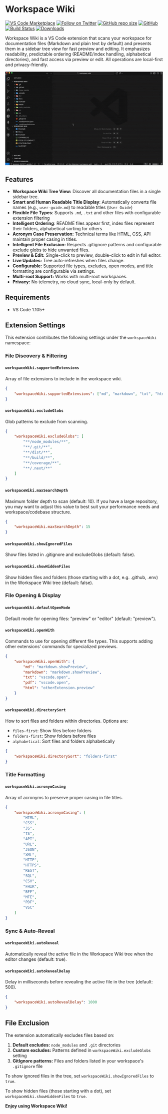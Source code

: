 # Workspace Wiki

[![VS Code Marketplace](https://img.shields.io/visual-studio-marketplace/v/alexjsully.workspace-wiki?label=VS%20Code%20Marketplace&logo=visual-studio-code)](https://marketplace.visualstudio.com/items?itemName=alexjsully.workspace-wiki)
[![Follow on Twitter](https://img.shields.io/twitter/follow/alexjsully?style=social)](https://twitter.com/alexjsully)
[![GitHub repo size](https://img.shields.io/github/repo-size/AlexJSully/alexjsully-portfolio)](https://github.com/AlexJSully/alexjsully-portfolio)
[![GitHub](https://img.shields.io/github/license/AlexJSully/alexjsully-portfolio)](https://github.com/AlexJSully/alexjsully-portfolio)
[![Build Status](https://github.com/AlexJSully/workspace-wiki/actions/workflows/code-qa-js.yaml/badge.svg)](https://github.com/AlexJSully/workspace-wiki/actions)
[![Downloads](https://img.shields.io/visual-studio-marketplace/d/alexjsully.workspace-wiki)](https://marketplace.visualstudio.com/items?itemName=alexjsully.workspace-wiki)

Workspace Wiki is a VS Code extension that scans your workspace for documentation files (Markdown and plain text by default) and presents them in a sidebar tree view for fast preview and editing. It emphasizes readability, predictable ordering (README/index handling, alphabetical directories), and fast access via preview or edit. All operations are local-first and privacy-friendly.

![Example gif and user flow of the Workspace Wiki extension](./media/example.gif)

## Features

- **Workspace Wiki Tree View:** Discover all documentation files in a single sidebar tree.
- **Smart and Human Readable Title Display**: Automatically converts file names (e.g., `user-guide.md`) to readable titles (`User Guide`)
- **Flexible File Types**: Supports `.md`, `.txt` and other files with configurable extension filtering
- **Intelligent Ordering**: README files appear first, index files represent their folders, alphabetical sorting for others
- **Acronym Case Preservation:** Technical terms like HTML, CSS, API maintain proper casing in titles.
- **Intelligent File Exclusion:** Respects .gitignore patterns and configurable exclude globs to hide unwanted files.
- **Preview & Edit:** Single-click to preview, double-click to edit in full editor.
- **Live Updates:** Tree auto-refreshes when files change.
- **Configurable:** Supported file types, excludes, open modes, and title formatting are configurable via settings.
- **Multi-root Support:** Works with multi-root workspaces.
- **Privacy:** No telemetry, no cloud sync, local-only by default.

## Requirements

- VS Code 1.105+

## Extension Settings

This extension contributes the following settings under the `workspaceWiki` namespace:

### File Discovery & Filtering

#### `workspaceWiki.supportedExtensions`

Array of file extensions to include in the workspace wiki.

```json
{
	"workspaceWiki.supportedExtensions": ["md", "markdown", "txt", "html", "pdf"]
}
```

#### `workspaceWiki.excludeGlobs`

Glob patterns to exclude from scanning.

```json
{
	"workspaceWiki.excludeGlobs": [
		"**/node_modules/**",
		"**/.git/**",
		"**/dist/**",
		"**/build/**",
		"**/coverage/**",
		"**/.next/**"
	]
}
```

#### `workspaceWiki.maxSearchDepth`

Maximum folder depth to scan (default: 10). If you have a large repository, you may want to adjust this value to best suit your performance needs and workspace/codebase structure.

```json
{
	"workspaceWiki.maxSearchDepth": 15
}
```

#### `workspaceWiki.showIgnoredFiles`

Show files listed in .gitignore and excludeGlobs (default: false).

#### `workspaceWiki.showHiddenFiles`

Show hidden files and folders (those starting with a dot, e.g. .github, .env) in the Workspace Wiki tree (default: false).

### File Opening & Display

#### `workspaceWiki.defaultOpenMode`

Default mode for opening files: "preview" or "editor" (default: "preview").

#### `workspaceWiki.openWith`

Commands to use for opening different file types. This supports adding other extensions' commands for specialized previews.

```json
{
	"workspaceWiki.openWith": {
		"md": "markdown.showPreview",
		"markdown": "markdown.showPreview",
		"txt": "vscode.open",
		"pdf": "vscode.open",
		"html": "otherExtension.preview"
	}
}
```

#### `workspaceWiki.directorySort`

How to sort files and folders within directories. Options are:

- `files-first`: Show files before folders
- `folders-first`: Show folders before files
- `alphabetical`: Sort files and folders alphabetically

```json
{
	"workspaceWiki.directorySort": "folders-first"
}
```

### Title Formatting

#### `workspaceWiki.acronymCasing`

Array of acronyms to preserve proper casing in file titles.

```json
{
	"workspaceWiki.acronymCasing": [
		"HTML",
		"CSS",
		"JS",
		"TS",
		"API",
		"URL",
		"JSON",
		"XML",
		"HTTP",
		"HTTPS",
		"REST",
		"SQL",
		"CSV",
		"FHIR",
		"BFF",
		"MFE",
		"PDF",
		"VSC"
	]
}
```

### Sync & Auto-Reveal

#### `workspaceWiki.autoReveal`

Automatically reveal the active file in the Workspace Wiki tree when the editor changes (default: true).

#### `workspaceWiki.autoRevealDelay`

Delay in milliseconds before revealing the active file in the tree (default: 500).

```json
{
	"workspaceWiki.autoRevealDelay": 1000
}
```

## File Exclusion

The extension automatically excludes files based on:

1. **Default excludes:** `node_modules` and `.git` directories
2. **Custom excludes:** Patterns defined in `workspaceWiki.excludeGlobs` setting
3. **GitIgnore patterns:** Files and folders listed in your workspace's `.gitignore` file

To show ignored files in the tree, set `workspaceWiki.showIgnoredFiles` to `true`.

To show hidden files (those starting with a dot), set `workspaceWiki.showHiddenFiles` to `true`.

**Enjoy using Workspace Wiki!**
